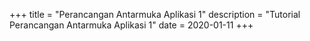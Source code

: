 +++
title = "Perancangan Antarmuka Aplikasi 1"
description = "Tutorial Perancangan Antarmuka Aplikasi 1"
date = 2020-01-11
+++
